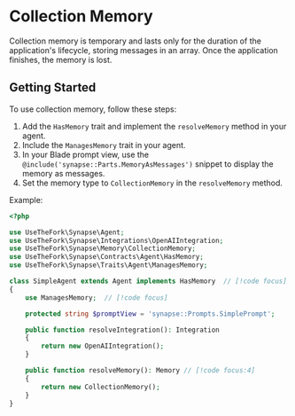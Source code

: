 # Collection Memory

Collection memory is temporary and lasts only for the duration of the application's lifecycle, storing messages in an array. Once the application finishes, the memory is lost.

## Getting Started

To use collection memory, follow these steps:

1. Add the `HasMemory` trait and implement the `resolveMemory` method in your agent.
1. Include the `ManagesMemory` trait in your agent.
1. In your Blade prompt view, use the `@include('synapse::Parts.MemoryAsMessages')` snippet to display the memory as messages.
1. Set the memory type to `CollectionMemory` in the `resolveMemory` method.

Example:

```php
<?php

use UseTheFork\Synapse\Agent;
use UseTheFork\Synapse\Integrations\OpenAIIntegration;
use UseTheFork\Synapse\Memory\CollectionMemory;
use UseTheFork\Synapse\Contracts\Agent\HasMemory;
use UseTheFork\Synapse\Traits\Agent\ManagesMemory;

class SimpleAgent extends Agent implements HasMemory  // [!code focus]
{
    use ManagesMemory;  // [!code focus]

    protected string $promptView = 'synapse::Prompts.SimplePrompt';

    public function resolveIntegration(): Integration
    {
        return new OpenAIIntegration();
    }

    public function resolveMemory(): Memory // [!code focus:4]
    {
        return new CollectionMemory();
    }
}
```
